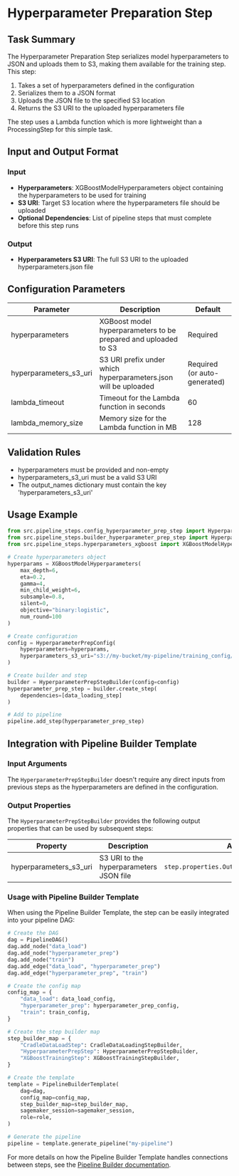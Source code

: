 # Hyperparameter Preparation Step

## Task Summary
The Hyperparameter Preparation Step serializes model hyperparameters to JSON and uploads them to S3, making them available for the training step. This step:

1. Takes a set of hyperparameters defined in the configuration
2. Serializes them to a JSON format
3. Uploads the JSON file to the specified S3 location
4. Returns the S3 URI to the uploaded hyperparameters file

The step uses a Lambda function which is more lightweight than a ProcessingStep for this simple task.

## Input and Output Format

### Input
- **Hyperparameters**: XGBoostModelHyperparameters object containing the hyperparameters to be used for training
- **S3 URI**: Target S3 location where the hyperparameters file should be uploaded
- **Optional Dependencies**: List of pipeline steps that must complete before this step runs

### Output
- **Hyperparameters S3 URI**: The full S3 URI to the uploaded hyperparameters.json file

## Configuration Parameters

| Parameter | Description | Default |
|-----------|-------------|---------|
| hyperparameters | XGBoost model hyperparameters to be prepared and uploaded to S3 | Required |
| hyperparameters_s3_uri | S3 URI prefix under which hyperparameters.json will be uploaded | Required (or auto-generated) |
| lambda_timeout | Timeout for the Lambda function in seconds | 60 |
| lambda_memory_size | Memory size for the Lambda function in MB | 128 |

## Validation Rules
- hyperparameters must be provided and non-empty
- hyperparameters_s3_uri must be a valid S3 URI
- The output_names dictionary must contain the key 'hyperparameters_s3_uri'

## Usage Example
```python
from src.pipeline_steps.config_hyperparameter_prep_step import HyperparameterPrepConfig
from src.pipeline_steps.builder_hyperparameter_prep_step import HyperparameterPrepStepBuilder
from src.pipeline_steps.hyperparameters_xgboost import XGBoostModelHyperparameters

# Create hyperparameters object
hyperparams = XGBoostModelHyperparameters(
    max_depth=6,
    eta=0.2,
    gamma=4,
    min_child_weight=6,
    subsample=0.8,
    silent=0,
    objective="binary:logistic",
    num_round=100
)

# Create configuration
config = HyperparameterPrepConfig(
    hyperparameters=hyperparams,
    hyperparameters_s3_uri="s3://my-bucket/my-pipeline/training_config/2025-07-13"
)

# Create builder and step
builder = HyperparameterPrepStepBuilder(config=config)
hyperparameter_prep_step = builder.create_step(
    dependencies=[data_loading_step]
)

# Add to pipeline
pipeline.add_step(hyperparameter_prep_step)
```

## Integration with Pipeline Builder Template

### Input Arguments

The `HyperparameterPrepStepBuilder` doesn't require any direct inputs from previous steps as the hyperparameters are defined in the configuration.

### Output Properties

The `HyperparameterPrepStepBuilder` provides the following output properties that can be used by subsequent steps:

| Property | Description | Access Pattern |
|----------|-------------|---------------|
| hyperparameters_s3_uri | S3 URI to the hyperparameters JSON file | `step.properties.Outputs["hyperparameters_s3_uri"]` |

### Usage with Pipeline Builder Template

When using the Pipeline Builder Template, the step can be easily integrated into your pipeline DAG:

```python
# Create the DAG
dag = PipelineDAG()
dag.add_node("data_load")
dag.add_node("hyperparameter_prep")
dag.add_node("train")
dag.add_edge("data_load", "hyperparameter_prep")
dag.add_edge("hyperparameter_prep", "train")

# Create the config map
config_map = {
    "data_load": data_load_config,
    "hyperparameter_prep": hyperparameter_prep_config,
    "train": train_config,
}

# Create the step builder map
step_builder_map = {
    "CradleDataLoadStep": CradleDataLoadingStepBuilder,
    "HyperparameterPrepStep": HyperparameterPrepStepBuilder, 
    "XGBoostTrainingStep": XGBoostTrainingStepBuilder,
}

# Create the template
template = PipelineBuilderTemplate(
    dag=dag,
    config_map=config_map,
    step_builder_map=step_builder_map,
    sagemaker_session=sagemaker_session,
    role=role,
)

# Generate the pipeline
pipeline = template.generate_pipeline("my-pipeline")
```

For more details on how the Pipeline Builder Template handles connections between steps, see the [Pipeline Builder documentation](../pipeline_builder/README.md).

